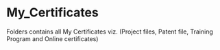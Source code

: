 # My_Certificates
Folders contains all My Certificates viz. (Project files, Patent file, Training Program and Online certificates)
